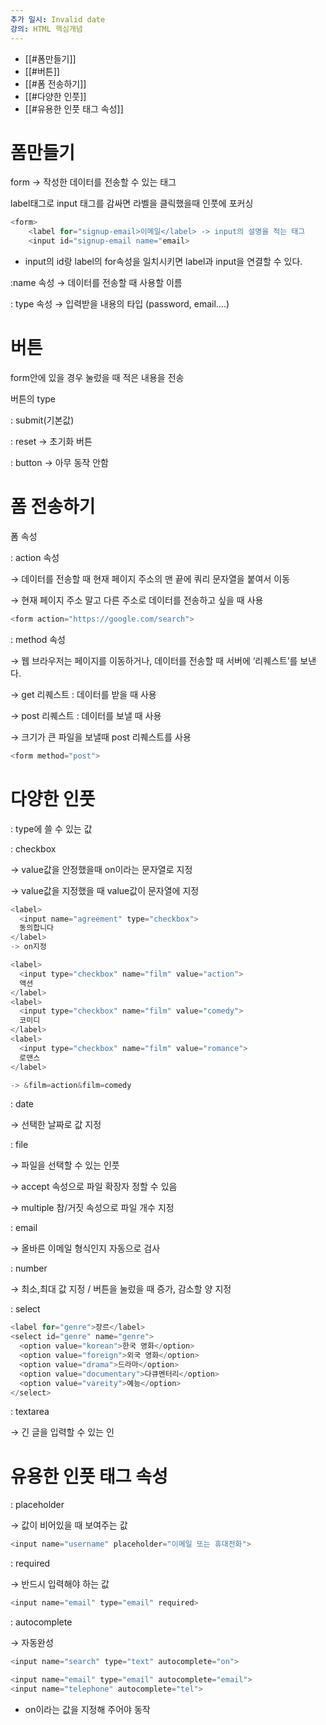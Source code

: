 ```yaml
---
추가 일시: Invalid date
강의: HTML 핵심개념
---
```

- [[#폼만들기]]
- [[#버튼]]
- [[#폼 전송하기]]
- [[#다양한 인풋]]
- [[#유용한 인풋 태그 속성]]

  

# 폼만들기

  

form → 작성한 데이터를 전송할 수 있는 태그

label태그로 input 태그를 감싸면 라벨을 클릭했을때 인풋에 포커싱

```JavaScript
<form>
	<label for="signup-email>이메일</label> -> input의 설명을 적는 태그
	<input id="signup-email name="email>
```

- input의 id랑 label의 for속성을 일치시키면 label과 input을 연결할 수 있다.

  

:name 속성 → 데이터를 전송할 때 사용할 이름

: type 속성 → 입력받을 내용의 타입 (password, email….)

  

# 버튼

  

form안에 있을 경우 눌렀을 때 적은 내용을 전송

  

버튼의 type

: submit(기본값)

: reset → 초기화 버튼

: button → 아무 동작 안함

  

# 폼 전송하기

  

폼 속성

: action 속성

→ 데이터를 전송할 때 현재 페이지 주소의 맨 끝에 쿼리 문자열을 붙여서 이동

→ 현재 페이지 주소 말고 다른 주소로 데이터를 전송하고 싶을 때 사용

```JavaScript
<form action="https://google.com/search">
```

  

: method 속성

→ 웹 브라우저는 페이지를 이동하거나, 데이터를 전송할 때 서버에 ‘리퀘스트’를 보낸다.

→ get 리퀘스트 : 데이터를 받을 때 사용

→ post 리퀘스트 : 데이터를 보낼 때 사용

→ 크기가 큰 파일을 보낼때 post 리퀘스트를 사용

```JavaScript
<form method="post">
```

  

# 다양한 인풋

: type에 쓸 수 있는 값

  

: checkbox

→ value값을 안정했을때 on이라는 문자열로 지정

→ value값을 지정했을 때 value값이 문자열에 지정

```JavaScript
<label>
  <input name="agreement" type="checkbox">
  동의합니다
</label>
-> on지정

<label>
  <input type="checkbox" name="film" value="action">
  액션
</label>
<label>
  <input type="checkbox" name="film" value="comedy">
  코미디
</label>
<label>
  <input type="checkbox" name="film" value="romance">
  로맨스
</label>

-> &film=action&film=comedy
```

  

: date

→ 선택한 날짜로 값 지정

  

: file

→ 파일을 선택할 수 있는 인풋

→ accept 속성으로 파일 확장자 정할 수 있음

→ multiple 참/거짓 속성으로 파일 개수 지정

  

: email

→ 올바른 이메일 형식인지 자동으로 검사

  

: number

→ 최소,최대 값 지정 / 버튼을 눌렀을 때 증가, 감소할 양 지정

  

: select

```JavaScript
<label for="genre">장르</label>
<select id="genre" name="genre">
  <option value="korean">한국 영화</option>
  <option value="foreign">외국 영화</option>
  <option value="drama">드라마</option>
  <option value="documentary">다큐멘터리</option>
  <option value="vareity">예능</option>
</select>
```

  

: textarea

→ 긴 글을 입력할 수 있는 인

  

# 유용한 인풋 태그 속성

  

: placeholder

→ 값이 비어있을 때 보여주는 값

```JavaScript
<input name="username" placeholder="이메일 또는 휴대전화">
```

  

: required

→ 반드시 입력해야 하는 값

```JavaScript
<input name="email" type="email" required>
```

  

: autocomplete

→ 자동완성

```JavaScript
<input name="search" type="text" autocomplete="on">

<input name="email" type="email" autocomplete="email">
<input name="telephone" autocomplete="tel">
```

- on이라는 값을 지정해 주어야 동작